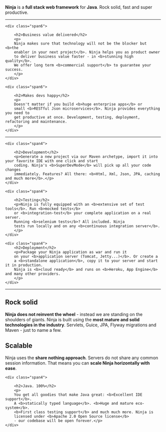 
<div class="hero-unit">
	<p><b>Ninja</b> is a <b>full stack web framework</b> for <b>Java</b>.
        Rock solid, fast and super productive.
           </p>


</div>

<hr/>

<!-- Example row-fluid of columns -->
<div class="row-fluid">

    <div class="span6">

        <h2>Business value delivered</h2>
        <p>
        Ninja makes sure that technology will not be the blocker but <b>the 
        enabler in your next project</b>. Ninja helps you as product owner
        to deliver business value faster - in <b>stunning high quality</b>. 
        We offer long term <b>commercial support</b> to guarantee your success.
        </p>
    </div>

    <div class="span6">
        
        <h2>Makes devs happy</h2>
        <p>
        Doesn't matter if you build <b>huge enterprise apps</b> or 
        small <b>RESTful Json microservices</b>. Ninja provides everything you need to 
        get productive at once. Development, testing, deployment, refactoring and maintenance.
        </p>
    </div>
</div>

<hr/>


<div class="row-fluid">	

    <div class="span4">
        
        <h2>Development</h2>
        <p>Generate a new project via our Maven archetype, import it into your favorite IDE with one click and start
        coding. Ninja's <b>SuperDevMode</b> will pick up all your code changes
        immediately. Features? All there: <b>Html, Xml, Json, JPA, caching and much more</b>.</p>
    </div>
    
    <div class="span4">
        
        <h2>Testing</h2>
        <p>Ninja is fully equipped with an <b>extensive set of test tools</b>. Run <b>mocked tests</b>
        or <b>integration-test</b> your complete application on a real server. 
        Running <b>selenium tests</b>? All included. Ninja
        tests run locally and on any <b>continuous integration server</b>.
        </p>
    </div>
    
    <div class="span4">
        <h2>Deployment</h2>
        <p>Package your Ninja application as war and run it
        on your <b>application server (Tomcat, Jetty...)</b>. Or create a 
        a <b>standalone application</b>, copy it to your server and start it in production.
        Ninja is <b>cloud ready</b> and runs on <b>Heroku, App Engine</b> and many other providers.
        </p>
    </div>
    
</div>

<hr/>

<div class="row-fluid"> 
    <div class="span4">
        <h2>Rock solid</h2>
        <p><b>Ninja does not reinvent the wheel</b> - instead we are standing on the shoulders of giants.
        Ninja is built using the <b>most mature and solid technologies in the industry</b>. 
        Servlets, Guice, JPA, Flyway migrations and Maven - just to name a few.
        </p>
    </div>
    

    
    
   <div class="span4">
        <h2>Scalable</h2>
        <p>
        Ninja uses the <b>share nothing approach</b>. Servers do not 
        share any common session information. 
        That means you can <b>scale Ninja horizontally with ease</b>.
        </p>
    </div>
    
    
    
    <div class="span4">

        <h2>Java. 100%</h2>
        <p>
        You get all goodies that make Java great: <b>Excellent IDE support</b>.
        A <b>statically typed language</b>. <b>Huge and mature eco-system</b>. 
        <b>First class testing support</b> and much much more. Ninja is 
        licensed under <b>Apache 2.0 Open Source license</b> 
        - our codebase will be open forever.</p>
    </div>  
</div>

<br/>
<br/>